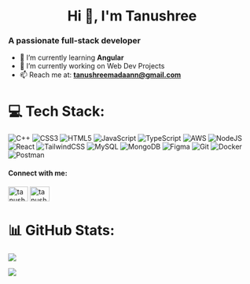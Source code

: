 <h1 align="center">Hi 👋, I'm Tanushree</h1>
<h3 align="left">A passionate full-stack developer</h3>

- 🌱 I’m currently learning **Angular**
- 🔭 I’m currently working on Web Dev Projects
- 📫 Reach me at: **tanushreemadaann@gmail.com**



# 💻 Tech Stack:
![C++](https://img.shields.io/badge/c++-%2300599C.svg?style=for-the-badge&logo=c%2B%2B&logoColor=white) ![CSS3](https://img.shields.io/badge/css3-%231572B6.svg?style=for-the-badge&logo=css3&logoColor=white) ![HTML5](https://img.shields.io/badge/html5-%23E34F26.svg?style=for-the-badge&logo=html5&logoColor=white) ![JavaScript](https://img.shields.io/badge/javascript-%23323330.svg?style=for-the-badge&logo=javascript&logoColor=%23F7DF1E) ![TypeScript](https://img.shields.io/badge/typescript-%23007ACC.svg?style=for-the-badge&logo=typescript&logoColor=white) ![AWS](https://img.shields.io/badge/AWS-%23FF9900.svg?style=for-the-badge&logo=amazon-aws&logoColor=white)  ![NodeJS](https://img.shields.io/badge/node.js-6DA55F?style=for-the-badge&logo=node.js&logoColor=white) ![React](https://img.shields.io/badge/react-%2320232a.svg?style=for-the-badge&logo=react&logoColor=%2361DAFB) ![TailwindCSS](https://img.shields.io/badge/tailwindcss-%2338B2AC.svg?style=for-the-badge&logo=tailwind-css&logoColor=white) ![MySQL](https://img.shields.io/badge/mysql-4479A1.svg?style=for-the-badge&logo=mysql&logoColor=white) ![MongoDB](https://img.shields.io/badge/MongoDB-%234ea94b.svg?style=for-the-badge&logo=mongodb&logoColor=white) ![Figma](https://img.shields.io/badge/figma-%23F24E1E.svg?style=for-the-badge&logo=figma&logoColor=white)  ![Git](https://img.shields.io/badge/git-%23F05033.svg?style=for-the-badge&logo=git&logoColor=white)  ![Docker](https://img.shields.io/badge/docker-%230db7ed.svg?style=for-the-badge&logo=docker&logoColor=white)  ![Postman](https://img.shields.io/badge/Postman-FF6C37?style=for-the-badge&logo=postman&logoColor=white) 

<h4 align="left">Connect with me:</h4>
<p align="left">
<a href="https://linkedin.com/in/tanushreemadaan" target="blank"><img align="center" src="https://raw.githubusercontent.com/rahuldkjain/github-profile-readme-generator/master/src/images/icons/Social/linked-in-alt.svg" alt="tanushreemadaan" height="30" width="40" /></a>
<a href="https://www.leetcode.com/tanushreemadaan" target="blank"><img align="center" src="https://raw.githubusercontent.com/rahuldkjain/github-profile-readme-generator/master/src/images/icons/Social/leet-code.svg" alt="tanushreemadaan" height="30" width="40" /></a>
</p>

# 📊 GitHub Stats:
<!--![](https://nirzak-streak-stats.vercel.app/?user=TanushreeMadaan&theme=radical&hide_border=false)-->
![](https://github-readme-stats.vercel.app/api/top-langs/?username=TanushreeMadaan&theme=radical&hide_border=false&include_all_commits=true&count_private=false&layout=compact)

[![](https://visitcount.itsvg.in/api?id=TanushreeMadaan&icon=0&color=0)](https://visitcount.itsvg.in)


